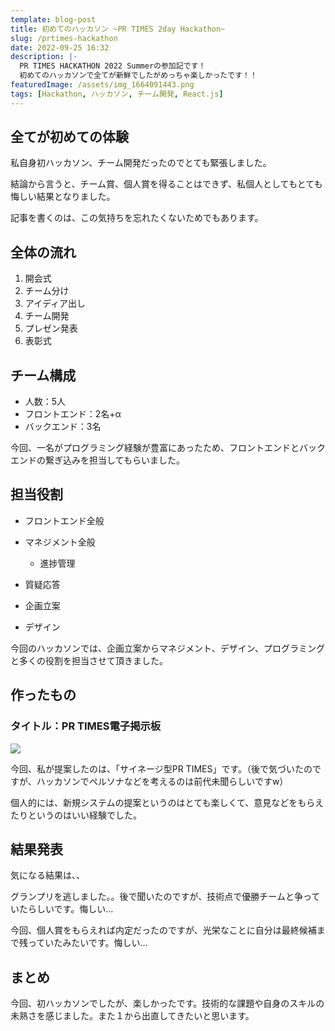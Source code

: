 ```yaml
---
template: blog-post
title: 初めてのハッカソン ~PR TIMES 2day Hackathon~
slug: /prtimes-hackathon
date: 2022-09-25 16:32
description: |-
  PR TIMES HACKATHON 2022 Summerの参加記です！
  初めてのハッカソンで全てが新鮮でしたがめっちゃ楽しかったです！！
featuredImage: /assets/img_1664091443.png
tags: [Hackathon, ハッカソン, チーム開発, React.js]
---
```



## 全てが初めての体験

私自身初ハッカソン、チーム開発だったのでとても緊張しました。

結論から言うと、チーム賞、個人賞を得ることはできず、私個人としてもとても悔しい結果となりました。

記事を書くのは、この気持ちを忘れたくないためでもあります。

## 全体の流れ

1. 開会式
2. チーム分け
3. アイディア出し
4. チーム開発
5. プレゼン発表
6. 表彰式

## チーム構成

* 人数：5人
* フロントエンド：2名+α
* バックエンド：3名

今回、一名がプログラミング経験が豊富にあったため、フロントエンドとバックエンドの繋ぎ込みを担当してもらいました。

## 担当役割

* フロントエンド全般
* マネジメント全般

  * 進捗管理
* 質疑応答
* 企画立案
* デザイン

今回のハッカソンでは、企画立案からマネジメント、デザイン、プログラミングと多くの役割を担当させて頂きました。

## 作ったもの

### タイトル：**PR TIMES電子掲示板**

![](/assets/img_1664091443.png)

[](<>)

今回、私が提案したのは、「サイネージ型PR TIMES」です。（後で気づいたのですが、ハッカソンでペルソナなどを考えるのは前代未聞らしいですw）

個人的には、新規システムの提案というのはとても楽しくて、意見などをもらえたりというのはいい経験でした。

## 結果発表

気になる結果は、、

グランプリを逃しました。。後で聞いたのですが、技術点で優勝チームと争っていたらしいです。悔しい…

今回、個人賞をもらえれば内定だったのですが、光栄なことに自分は最終候補まで残っていたみたいです。悔しい…

## まとめ

今回、初ハッカソンでしたが、楽しかったです。技術的な課題や自身のスキルの未熟さを感じました。また１から出直してきたいと思います。